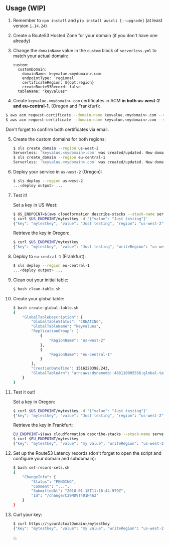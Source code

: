## Usage (WIP)

1. Remember to `npm install` and `pip install awscli [--upgrade]` (at least version `1.14.24`)

2. Create a Route53 Hosted Zone for your domain (if you don't have one already)

3. Change the `domainName` value in the `custom` block of `serverless.yml` to match your actual domain:

    ```
    custom:
      customDomain:
        domainName: keyvalue.<mydomain>.com
        endpointType: 'regional'
        certificateRegion: ${opt:region}
        createRoute53Record: false
      tableName: "keyvalues"
    ```
    
4. Create `keyvalue.<mydomain>.com` certificates in ACM **in both us-west-2 and eu-central-1.** (Oregon and Frankfurt):

```bash
$ aws acm request-certificate --domain-name keyvalue.<mydomain>.com --validation-method EMAIL --region us-west-2
$ aws acm request-certificate --domain-name keyvalue.<mydomain>.com --validation-method EMAIL --region eu-central-1
```

Don't forget to confirm both certificates via email.

5. Create the custom domains for both regions:

    ```bash
    $ sls create_domain --region us-west-2
    Serverless: 'keyvalue.<mydomain>.com' was created/updated. New domains may take up to 40 minutes to be initialized.
    $ sls create_domain --region eu-central-1
    Serverless: 'keyvalue.<mydomain>.com' was created/updated. New domains may take up to 40 minutes to be initialized.
    ```

6. Deploy your service in `us-west-2` (Oregon):

	```bash
	$ sls deploy --region us-west-2
	...<deploy output> ...
	```

7. Test it!

	Set a key in US West:
	
	```bash
	$ US_ENDPOINT=$(aws cloudformation describe-stacks --stack-name serverless-keyvalue-dev --region us-west-2 --query 'Stacks[0].Outputs[?OutputKey==`ServiceEndpoint`].OutputValue' --output text)
	$ curl $US_ENDPOINT/mytestkey -d '{"value": "Just testing"}'
	{"key": "mytestkey", "value": "Just testing", "region": "us-west-2"}
	```
	
	Retrieve the key in Oregon:
	
	```bash
	$ curl $US_ENDPOINT/mytestkey
	{"key": "mytestkey", "value": "Just testing", "writeRegion": "us-west-2", "readRegion": "us-west-2"}
	```
	
8. Deploy to `eu-central-1` (Frankfurt):

	```bash
	$ sls deploy --region eu-central-1
	...<deploy output> ...
	```

9. Clean out your initial table:

	```bash
	$ bash clean-table.sh
	```
	
10. Create your global table:

	```bash
	$ bash create-global-table.sh
	{
	    "GlobalTableDescription": {
	        "GlobalTableStatus": "CREATING",
	        "GlobalTableName": "keyvalues",
	        "ReplicationGroup": [
	            {
	                "RegionName": "us-west-2"
	            },
	            {
	                "RegionName": "eu-central-1"
	            }
	        ],
	        "CreationDateTime": 1516220398.243,
	        "GlobalTableArn": "arn:aws:dynamodb::488110005556:global-table/keyvalues"
	    }
	}
	```

11. Test it out!

	Set a key in Oregon:
	
	```bash
	$ curl $US_ENDPOINT/mytestkey -d '{"value": "Just testing"}'
	{"key": "mytestkey", "value": "Just testing", "region": "us-west-2"}
	```
	
	Retrieve the key in Frankfurt:
	
	```bash
	EU_ENDPOINT=$(aws cloudformation describe-stacks --stack-name serverless-keyvalue-dev --region eu-central-1 --query 'Stacks[0].Outputs[?OutputKey==`ServiceEndpoint`].OutputValue' --output text)
	$ curl $EU_ENDPOINT/mytestkey
	{"key": "mytestkey", "value": "my value", "writeRegion": "us-west-2", "readRegion": "eu-central-1"}
	```

12. Set up the Route53 Latency records (don't forget to open the script and configure your domain and subdomain):

	```bash
	$ bash set-record-sets.sh
	{
	    "ChangeInfo": {
	        "Status": "PENDING",
	        "Comment": "...",
	        "SubmittedAt": "2018-01-18T11:16:44.979Z",
	        "Id": "/change/C29MDVT401H462"
	    }
	}
	```
	
13. Curl your key:

	```bash
	$ curl https://<yourActualDomain>/mytestkey
	{"key": "mytestkey", "value": "my value", "writeRegion": "us-west-2", "readRegion": "eu-central-1"}
	```
	
	💥